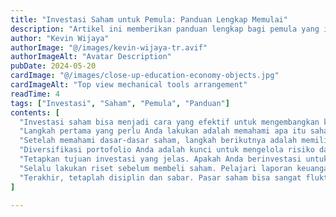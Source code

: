 ```yaml
---
title: "Investasi Saham untuk Pemula: Panduan Lengkap Memulai"
description: "Artikel ini memberikan panduan lengkap bagi pemula yang ingin memulai investasi saham, mencakup langkah-langkah dasar dan tips praktis"
author: "Kevin Wijaya"
authorImage: "@/images/kevin-wijaya-tr.avif"
authorImageAlt: "Avatar Description"
pubDate: 2024-05-20
cardImage: "@/images/close-up-education-economy-objects.jpg"
cardImageAlt: "Top view mechanical tools arrangement"
readTime: 4
tags: ["Investasi", "Saham", "Pemula", "Panduan"]
contents: [
  "Investasi saham bisa menjadi cara yang efektif untuk mengembangkan kekayaan Anda dalam jangka panjang. Namun, bagi pemula, memulai investasi saham bisa terasa menakutkan.",
  "Langkah pertama yang perlu Anda lakukan adalah memahami apa itu saham dan bagaimana cara kerjanya. Saham merupakan bagian kepemilikan dalam sebuah perusahaan. Dengan membeli saham, Anda menjadi salah satu pemilik perusahaan tersebut.",
  "Setelah memahami dasar-dasar saham, langkah berikutnya adalah memilih platform atau broker saham yang tepercaya. Pastikan untuk memilih broker yang terdaftar dan diawasi oleh otoritas keuangan yang berwenang.",
  "Diversifikasi portofolio Anda adalah kunci untuk mengelola risiko dalam investasi saham. Jangan menaruh semua uang Anda dalam satu jenis saham saja. Sebarkan investasi Anda ke berbagai sektor dan jenis saham.",
  "Tetapkan tujuan investasi yang jelas. Apakah Anda berinvestasi untuk jangka pendek, menengah, atau panjang? Tujuan ini akan membantu Anda menentukan strategi investasi yang tepat.",
  "Selalu lakukan riset sebelum membeli saham. Pelajari laporan keuangan perusahaan, performa saham di masa lalu, dan prospek pertumbuhan perusahaan tersebut.",
  "Terakhir, tetaplah disiplin dan sabar. Pasar saham bisa sangat fluktuatif, tetapi dengan strategi yang tepat dan kesabaran, Anda bisa meraih keuntungan yang signifikan."
]

---
```

